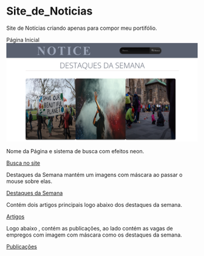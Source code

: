 # Site_de_Noticias
Site de Notícias criando apenas para compor meu portifólio.


Página Inicial
![nome](https://github.com/Marhih/Site_de_Noticias/blob/main/PASTA_GITHUB_IMAGENS/1.png)

Nome da Página e sistema de busca com efeitos neon.

[Busca no site](https://github.com/Marhih/Site_de_Noticias/blob/main/PASTA_GITHUB_IMAGENS/3.png)

Destaques da Semana mantém um  imagens com máscara ao passar o mouse sobre elas.

[Destaques da Semana](https://github.com/Marhih/Site_de_Noticias/blob/main/PASTA_GITHUB_IMAGENS/2.png)

Contém dois artigos principais logo abaixo dos destaques da semana.

[Artigos](https://github.com/Marhih/Site_de_Noticias/blob/main/PASTA_GITHUB_IMAGENS/4.png)

Logo abaixo , contém as publicações, ao lado contém as vagas de empregos com imagem com máscara como os destaques da semana.

[Publicações](https://github.com/Marhih/Site_de_Noticias/blob/main/PASTA_GITHUB_IMAGENS/5.png)
